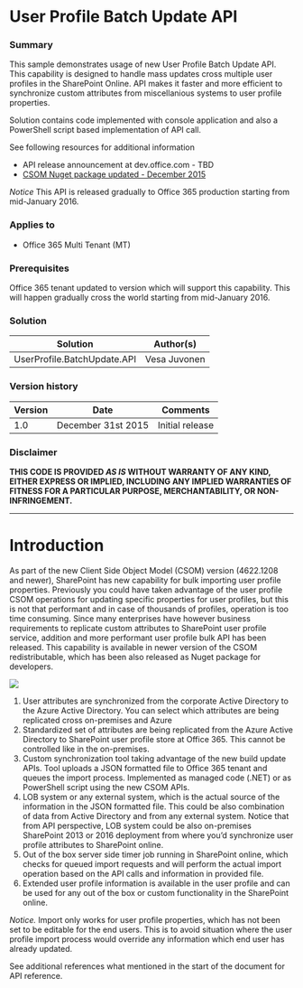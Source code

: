 # User Profile Batch Update API #

### Summary ###
This sample demonstrates usage of new User Profile Batch Update API. This capability is designed to handle mass updates cross multiple user profiles in the SharePoint Online. API makes it faster and more efficient to synchronize custom attributes from miscellanious systems to user profile properties. 

Solution contains code implemented with console application and also a PowerShell script based implementation of API call.

See following resources for additional information
- API release announcement at dev.office.com - TBD
- [CSOM Nuget package updated - December 2015](https://dev.office.com/blogs/new-sharepoint-csom-version-released-for-Office-365)

*Notice* This API is released gradually to Office 365 production starting from mid-January 2016. 

### Applies to ###
-  Office 365 Multi Tenant (MT)

### Prerequisites ###
Office 365 tenant updated to version which will support this capability. This will happen gradually cross the world starting from mid-January 2016.

### Solution ###
Solution | Author(s)
---------|----------
UserProfile.BatchUpdate.API | Vesa Juvonen

### Version history ###
Version  | Date | Comments
---------| -----| --------
1.0  | December 31st 2015 | Initial release

### Disclaimer ###
**THIS CODE IS PROVIDED *AS IS* WITHOUT WARRANTY OF ANY KIND, EITHER EXPRESS OR IMPLIED, INCLUDING ANY IMPLIED WARRANTIES OF FITNESS FOR A PARTICULAR PURPOSE, MERCHANTABILITY, OR NON-INFRINGEMENT.**


----------

# Introduction #
As part of the new Client Side Object Model (CSOM) version (4622.1208 and newer), SharePoint has new capability for bulk importing user profile properties. Previously you could have taken advantage of the user profile CSOM operations for updating specific properties for user profiles, but this is not that performant and in case of thousands of profiles, operation is too time consuming.
Since many enterprises have however business requirements to replicate custom attributes to SharePoint user profile service, addition and more performant user profile bulk API has been released. This capability is available in newer version of the CSOM redistributable, which has been also released as Nuget package for developers. 

![](http://i.imgur.com/f0bUVto.png)

1. User attributes are synchronized from the corporate Active Directory to the Azure Active Directory. You can select which attributes are being replicated cross on-premises and Azure
2.	Standardized set of attributes are being replicated from the Azure Active Directory to SharePoint user profile store at Office 365. This cannot be controlled like in the on-premises.
3.	Custom synchronization tool taking advantage of the new build update APIs. Tool uploads a JSON formatted file to Office 365 tenant and queues the import process. Implemented as managed code (.NET) or as PowerShell script using the new CSOM APIs.
4.	LOB system or any external system, which is the actual source of the information in the JSON formatted file. This could be also combination of data from Active Directory and from any external system. Notice that from API perspective, LOB system could be also on-premises SharePoint 2013 or 2016 deployment from where you’d synchronize user profile attributes to SharePoint online.
5.	Out of the box server side timer job running in SharePoint online, which checks for queued import requests and will perform the actual import operation based on the API calls and information in provided file. 
6.	Extended user profile information is available in the user profile and can be used for any out of the box or custom functionality in the SharePoint online. 

*Notice.* Import only works for user profile properties, which has not been set to be editable for the end users. This is to avoid situation where the user profile import process would override any information which end user has already updated.

See additional references what mentioned in the start of the document for API reference.

